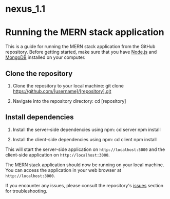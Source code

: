 # nexus_1.1
# Running the MERN stack application

This is a guide for running the MERN stack application from the GitHub repository. Before getting started, make sure that you have [Node.js](https://nodejs.org/en/) and [MongoDB](https://www.mongodb.com/) installed on your computer.

## Clone the repository

1. Clone the repository to your local machine:
  git clone https://github.com/[username]/[repository].git

2. Navigate into the repository directory:
  cd [repository]

## Install dependencies

1. Install the server-side dependencies using npm:
  cd server
  npm install
  
2. Install the client-side dependencies using npm:
  cd client
  npm install
  
This will start the server-side application on `http://localhost:5000` and the client-side application on `http://localhost:3000`.

The MERN stack application should now be running on your local machine. You can access the application in your web browser at `http://localhost:3000`.

If you encounter any issues, please consult the repository's [issues](https://github.com/[username]/[repository]/issues) section for troubleshooting.
